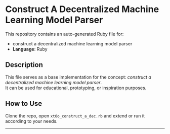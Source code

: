 # Construct A Decentralized Machine Learning Model Parser

This repository contains an auto-generated Ruby file for:

- construct a decentralized machine learning model parser
- **Language**: Ruby

## Description

This file serves as a base implementation for the concept: *construct a decentralized machine learning model parser*.  
It can be used for educational, prototyping, or inspiration purposes.

## How to Use

Clone the repo, open `xt0o_construct_a_dec.rb` and extend or run it according to your needs.

---


